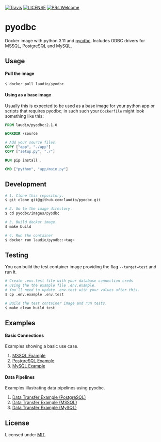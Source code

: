 [![Travis](https://img.shields.io/travis/com/laudio/pyodbc.svg?style=flat-square&branch=master)](https://travis-ci.com/laudio/pyodbc)
[![LICENSE](https://img.shields.io/github/license/laudio/pyodbc.svg?style=flat-square)](https://github.com/laudio/pyodbc/blob/master/LICENSE)
[![PRs Welcome](https://img.shields.io/badge/PRs-welcome-brightgreen.svg?style=flat-square)](https://github.com/laudio/pyodbc)

# pyodbc

Docker image with python 3.11 and [pyodbc](https://github.com/mkleehammer/pyodbc). Includes ODBC drivers for MSSQL, PostgreSQL and MySQL.

## Usage

#### Pull the image

```bash
$ docker pull laudio/pyodbc
```

#### Using as a base image

Usually this is expected to be used as a base image for your python app or scripts that requires pyodbc; in such such your `Dockerfile` might look something like this:

```Dockerfile
FROM laudio/pyodbc:2.1.0

WORKDIR /source

# Add your source files.
COPY ["app", "./app"]
COPY ["setup.py", "./"]

RUN pip install .

CMD ["python", "app/main.py"]
```

## Development

```bash
# 1. Clone this repository.
$ git clone git@github.com:laudio/pyodbc.git

# 2. Go to the image directory.
$ cd pyodbc/images/pyodbc

# 3. Build docker image.
$ make build

# 4. Run the container
$ docker run laudio/pyodbc:<tag>
```

## Testing

You can build the test container image providing the flag `--target=test` and run it.

```bash
# Create .env.test file with your database connection creds
# using the the example file .env.example.
# You'll need to update .env.test with your values after this.
$ cp .env.example .env.test

# Build the test container image and run tests.
$ make clean build test
```

## Examples

#### Basic Connections

Examples showing a basic use case.

1. [MSSQL Example](examples/app-mssql)
2. [PostgreSQL Example](examples/app-pg)
3. [MySQL Example](examples/app-mysql)

#### Data Pipelines

Examples illustrating data pipelines using pyodbc.

1. [Data Transfer Example (PostgreSQL)](examples/data-transfer-pg)
2. [Data Transfer Example (MSSQL)](examples/data-transfer-mssql)
3. [Data Transfer Example (MySQL)](examples/data-transfer-mysql)

## License

Licensed under [MIT](LICENSE).
